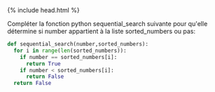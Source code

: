 {% include head.html %}

Compléter la fonction python sequential_search suivante pour qu'elle détermine si number appartient à la liste sorted_numbers ou pas:

```python
def sequential_search(number,sorted_numbers):
  for i in range(len(sorted_numbers)):
    if number == sorted_numbers[i]:
      return True
    if number < sorted_numbers[i]:
      return False
  return False
```



